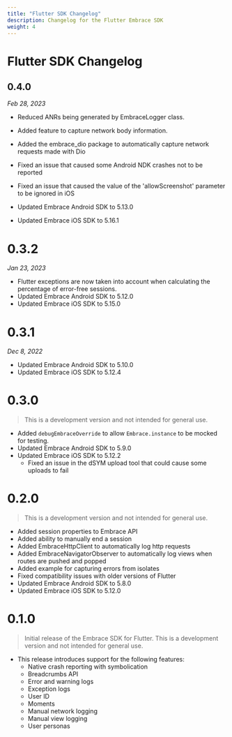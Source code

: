 ```yaml
---
title: "Flutter SDK Changelog"
description: Changelog for the Flutter Embrace SDK
weight: 4
---
```


# Flutter SDK Changelog

## 0.4.0
*Feb 28, 2023*
- Reduced ANRs being generated by EmbraceLogger class.
- Added feature to capture network body information. 

- Added the embrace_dio package to automatically capture network requests made with Dio
- Fixed an issue that caused some Android NDK crashes not to be reported
- Fixed an issue that caused the value of the 'allowScreenshot' parameter to be ignored in iOS
- Updated Embrace Android SDK to 5.13.0
- Updated Embrace iOS SDK to 5.16.1

# 0.3.2 
*Jan 23, 2023*
- Flutter exceptions are now taken into account when calculating the percentage of error-free sessions.
- Updated Embrace Android SDK to 5.12.0
- Updated Embrace iOS SDK to 5.15.0

# 0.3.1 
*Dec 8, 2022*
- Updated Embrace Android SDK to 5.10.0
- Updated Embrace iOS SDK to 5.12.4

# 0.3.0

> This is a development version and not intended for general use.
- Added `debugEmbraceOverride` to allow `Embrace.instance` to be mocked for testing.
- Updated Embrace Android SDK to 5.9.0
- Updated Embrace iOS SDK to 5.12.2
    - Fixed an issue in the dSYM upload tool that could cause some uploads to fail

# 0.2.0

> This is a development version and not intended for general use.
- Added session properties to Embrace API
- Added ability to manually end a session
- Added EmbraceHttpClient to automatically log http requests
- Added EmbraceNavigatorObserver to automatically log views when routes are pushed and popped
- Added example for capturing errors from isolates
- Fixed compatibility issues with older versions of Flutter
- Updated Embrace Android SDK to 5.8.0
- Updated Embrace iOS SDK to 5.12.0


# 0.1.0

> Initial release of the Embrace SDK for Flutter. This is a development version and not intended for general use.
- This release introduces support for the following features:
    - Native crash reporting with symbolication
    - Breadcrumbs API
    - Error and warning logs
    - Exception logs
    - User ID
    - Moments
    - Manual network logging
    - Manual view logging
    - User personas
